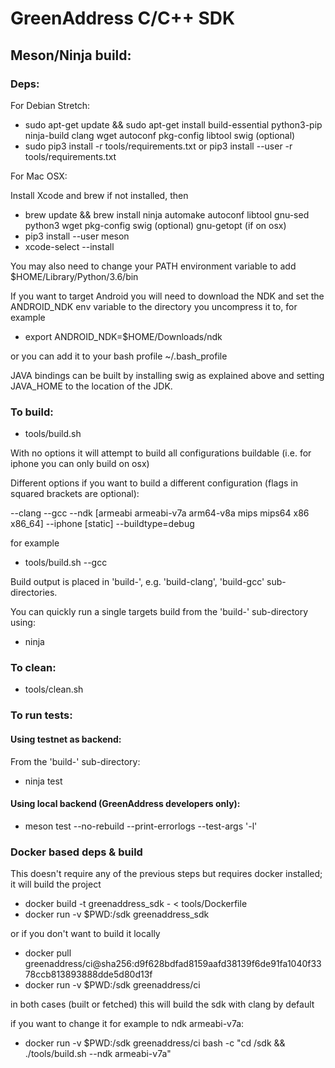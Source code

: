 # GreenAddress C/C++ SDK

## Meson/Ninja build:

### Deps:

For Debian Stretch:

* sudo apt-get update && sudo apt-get install build-essential python3-pip ninja-build clang wget autoconf pkg-config libtool swig (optional)
* sudo pip3 install -r tools/requirements.txt or pip3 install --user -r tools/requirements.txt

For Mac OSX:

Install Xcode and brew if not installed, then

* brew update && brew install ninja automake autoconf libtool gnu-sed python3 wget pkg-config swig (optional) gnu-getopt (if on osx)
* pip3 install --user meson
* xcode-select --install

You may also need to change your PATH environment variable to add $HOME/Library/Python/3.6/bin

If you want to target Android you will need to download the NDK and set the ANDROID_NDK env variable to the directory you uncompress it to, for example

* export ANDROID_NDK=$HOME/Downloads/ndk

or you can add it to your bash profile ~/.bash_profile

JAVA bindings can be built by installing swig as explained above and setting JAVA_HOME to the location of the JDK.

### To build:

* tools/build.sh

With no options it will attempt to build all configurations buildable (i.e. for iphone you can only build on osx)

Different options if you want to build a different configuration (flags in squared brackets are optional):

--clang
--gcc
--ndk [armeabi armeabi-v7a arm64-v8a mips mips64 x86 x86_64]
--iphone [static]
--buildtype=debug

for example

* tools/build.sh --gcc

Build output is placed in 'build-<target>', e.g. 'build-clang', 'build-gcc' sub-directories.

You can quickly run a single targets build from the 'build-<target>' sub-directory using:

* ninja

### To clean:

* tools/clean.sh

### To run tests:

#### Using testnet as backend:

From the 'build-<target>' sub-directory:

* ninja test

#### Using local backend (GreenAddress developers only):

* meson test --no-rebuild --print-errorlogs --test-args '\-l'

### Docker based deps & build

This doesn't require any of the previous steps but requires docker installed; it will build the project

* docker build -t greenaddress_sdk - < tools/Dockerfile
* docker run -v $PWD:/sdk greenaddress_sdk

or if you don't want to build it locally

* docker pull greenaddress/ci@sha256:d9f628bdfad8159aafd38139f6de91fa1040f3378ccb813893888dde5d80d13f
* docker run -v $PWD:/sdk greenaddress/ci

in both cases (built or fetched) this will build the sdk with clang by default

if you want to change it for example to ndk armeabi-v7a:

* docker run -v $PWD:/sdk greenaddress/ci bash -c "cd /sdk && ./tools/build.sh --ndk armeabi-v7a"

